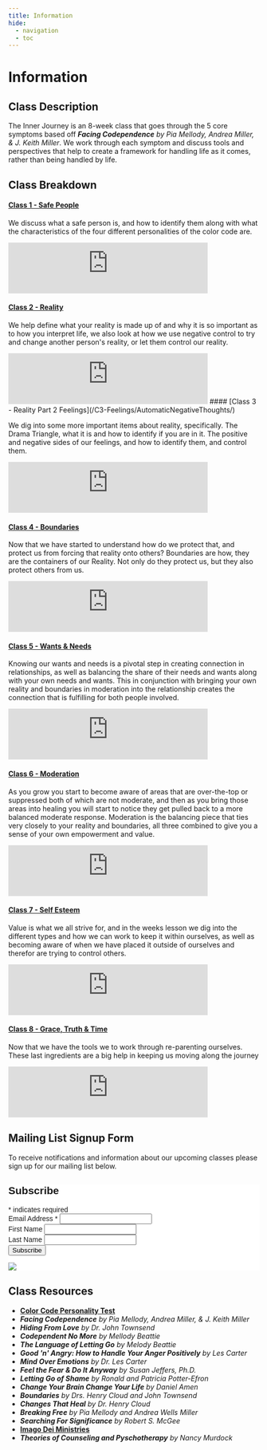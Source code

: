 ```yaml
---
title: Information
hide:
  - navigation
  - toc
---
```

# Information

## Class Description
The Inner Journey is an 8-week class that goes through the 5 core symptoms based off 
***Facing Codependence** by Pia Mellody, Andrea Miller, & J. Keith Miller*. 
We work through each symptom and discuss tools and perspectives that help to create a 
framework for handling life as it comes, rather than being handled by life.

## Class Breakdown

#### [Class 1 - Safe People](/C1-SafePeople/SafePeople/)

We discuss what a safe person is, and how to identify them along with what the characteristics of the
four different personalities of the color code are.

<iframe src="https://podcasters.spotify.com/pod/show/theinnerjourney/embed/episodes/Fall-2023---Class-1---Safe-People-e29k42e" height="102px" width="400px" frameborder="0" scrolling="no"></iframe>

#### [Class 2 - Reality](/C2-Reality/DifficultyOwningOurOwnReality/)

We help define what your reality is made up of and why it is so important as to how you interpret life, we also look at how we use negative control
to try and change another person's reality, or let them control our reality.

<iframe src="https://podcasters.spotify.com/pod/show/theinnerjourney/embed/episodes/Fall-2023---Class-2---Reality-e29vhor" height="102px" width="400px" frameborder="0" scrolling="no"></iframe>
#### [Class 3 - Reality Part 2 Feelings](/C3-Feelings/AutomaticNegativeThoughts/)

We dig into some more important items about reality, specifically. The Drama Triangle, what it is and how to 
identify if you are in it. The positive and negative sides of our feelings, and how to identify them, and control them.

<iframe src="https://podcasters.spotify.com/pod/show/theinnerjourney/embed/episodes/Fall-2023---Class-3---Feelings-e2a7gpn" height="102px" width="400px" frameborder="0" scrolling="no"></iframe>

#### [Class 4 - Boundaries](/C4-Boundaries/WhatAreBoundaries/)

Now that we have started to understand how do we protect that, and protect us from forcing that reality onto others?
Boundaries are how, they are the containers of our Reality. Not only do they protect us, but they also protect others
from us.

<iframe src="https://podcasters.spotify.com/pod/show/theinnerjourney/embed/episodes/Spring-2023---Class-4---Boundaries-e21cctj" height="102px" width="400px" frameborder="0" scrolling="no"></iframe>

#### [Class 5 - Wants & Needs](/C5-SelfCare/DifficultyAknowledingNeedsWants/)

Knowing our wants and needs is a pivotal step in creating connection in relationships, as well
as balancing the share of their needs and wants along with your own needs and wants. This in
conjunction with bringing your own reality and boundaries in moderation into the relationship
creates the connection that is fulfilling for both people involved.

<iframe src="https://podcasters.spotify.com/pod/show/theinnerjourney/embed/episodes/Spring-2023---Class-5---Wants--Needs-e21r8ki" height="102px" width="400px" frameborder="0" scrolling="no"></iframe>

#### [Class 6 - Moderation](/C6-Moderation/Moderation/)

As you grow you start to become aware of areas that are over-the-top or suppressed both of
which are not moderate, and then as you bring those areas into healing you will start to notice they get pulled back
to a more balanced moderate response.
Moderation is the balancing piece that ties very closely to your reality and boundaries, all three combined 
to give you a sense of your own empowerment and value. 

<iframe src="https://podcasters.spotify.com/pod/show/theinnerjourney/embed/episodes/Spring-2023---Class-6---Moderation-e22b1oj" height="102px" width="400px" frameborder="0" scrolling="no"></iframe>

#### [Class 7 - Self Esteem](/C7-SelfEsteem/TheLie/)

Value is what we all strive for, and in the weeks lesson we dig into the different types and how we can work to keep it within ourselves, as well as becoming aware of when we have placed it outside of ourselves and therefor are trying to control others.

<iframe src="https://podcasters.spotify.com/pod/show/theinnerjourney/embed/episodes/Spring-2023---Class-7---Self-Esteem-e22mm3c" height="102px" width="400px" frameborder="0" scrolling="no"></iframe>

#### [Class 8 - Grace, Truth & Time](/C8-GraceTruthTime/GraceTruthTime/)

Now that we have the tools we to work through re-parenting ourselves. These last ingredients are a big help in keeping us moving
along the journey

<iframe src="https://podcasters.spotify.com/pod/show/theinnerjourney/embed/episodes/Spring-2023---Class-8---Grace--Truth-and-Time-e233ein" height="102px" width="400px" frameborder="0" scrolling="no"></iframe>

## Mailing List Signup Form
To receive notifications and information about our upcoming classes please sign up for our mailing list below.


<!-- Begin Mailchimp Signup Form -->
<link href="//cdn-images.mailchimp.com/embedcode/classic-10_7_dtp.css" rel="stylesheet" type="text/css">
<style type="text/css">
	#mc_embed_signup{background:#fff; clear:left; font:14px Helvetica,Arial,sans-serif; }
	/* Add your own Mailchimp form style overrides in your site stylesheet or in this style block.
	   We recommend moving this block and the preceding CSS link to the HEAD of your HTML file. */
</style>
<div id="mc_embed_signup">
<form action="https://gmail.us20.list-manage.com/subscribe/post?u=ea52799262ab4a3df758e57c6&amp;id=a327d1e66a" method="post" id="mc-embedded-subscribe-form" name="mc-embedded-subscribe-form" class="validate" target="_blank" novalidate>
    <div id="mc_embed_signup_scroll">
	<h2>Subscribe</h2>
<div class="indicates-required"><span class="asterisk">*</span> indicates required</div>
<div class="mc-field-group">
	<label for="mce-EMAIL">Email Address  <span class="asterisk">*</span>
</label>
	<input type="email" value="" name="EMAIL" class="required email" id="mce-EMAIL">
</div>
<div class="mc-field-group">
	<label for="mce-FNAME">First Name </label>
	<input type="text" value="" name="FNAME" class="" id="mce-FNAME">
</div>
<div class="mc-field-group">
	<label for="mce-LNAME">Last Name </label>
	<input type="text" value="" name="LNAME" class="" id="mce-LNAME">
</div>
<div id="mce-responses" class="clear foot">
		<div class="response" id="mce-error-response" style="display:none"></div>
		<div class="response" id="mce-success-response" style="display:none"></div>
	</div>    <!-- real people should not fill this in and expect good things - do not remove this or risk form bot signups-->
    <div style="position: absolute; left: -5000px;" aria-hidden="true"><input type="text" name="b_ea52799262ab4a3df758e57c6_a327d1e66a" tabindex="-1" value=""></div>
        <div class="optionalParent">
            <div class="clear foot">
                <input type="submit" value="Subscribe" name="subscribe" id="mc-embedded-subscribe" class="button">
                <p class="brandingLogo"><a href="http://eepurl.com/hRt4Nb" title="Mailchimp - email marketing made easy and fun"><img src="https://eep.io/mc-cdn-images/template_images/branding_logo_text_dark_dtp.svg"></a></p>
            </div>
        </div>
    </div>
</form>
</div>
<script type='text/javascript' src='//s3.amazonaws.com/downloads.mailchimp.com/js/mc-validate.js'></script><script type='text/javascript'>(function($) {window.fnames = new Array(); window.ftypes = new Array();fnames[0]='EMAIL';ftypes[0]='email';fnames[1]='FNAME';ftypes[1]='text';fnames[2]='LNAME';ftypes[2]='text';fnames[3]='ADDRESS';ftypes[3]='address';fnames[4]='PHONE';ftypes[4]='phone';fnames[5]='BIRTHDAY';ftypes[5]='birthday';}(jQuery));var $mcj = jQuery.noConflict(true);</script>
<!--End mc_embed_signup-->

## Class Resources

* **[Color Code Personality Test](https://colorcode.com)**
* ***Facing Codependence** by Pia Mellody, Andrea Miller, & J. Keith Miller*
* ***Hiding From Love** by Dr. John Townsend*
* ***Codependent No More** by Mellody Beattie*
* ***The Language of Letting Go** by Melody Beattie*
* ***Good 'n' Angry: How to Handle Your Anger Positively** by Les Carter*
* ***Mind Over Emotions** by Dr. Les Carter*
* ***Feel the Fear & Do It Anyway** by Susan Jeffers, Ph.D.*
* ***Letting Go of Shame** by Ronald and Patricia Potter-Efron*
* ***Change Your Brain Change Your Life** by Daniel Amen*
* ***_Boundaries_** by Drs. Henry Cloud and John Townsend*
* ***_Changes That Heal_** by Dr. Henry Cloud*
* ***_Breaking Free_** by Pia Mellody and Andrea Wells Miller*
* ***_Searching For Significance_** by Robert S. McGee*
* **[Imago Dei Ministries](https://www.idmin.org)**
* ***Theories of Counseling and Pyschotherapy** by Nancy Murdock*
